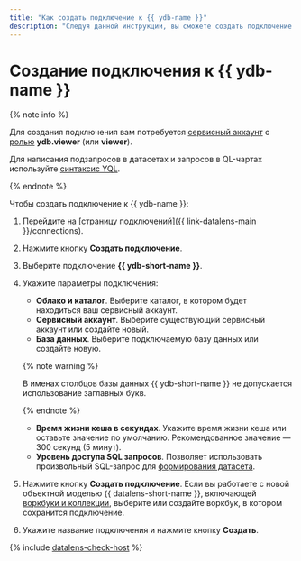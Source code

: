 ```yaml
---
title: "Как создать подключение к {{ ydb-name }}"
description: "Следуя данной инструкции, вы сможете создать подключение к {{ ydb-name }}."
---
```


# Создание подключения к {{ ydb-name }}

{% note info %}


Для создания подключения вам потребуется [сервисный аккаунт](../../../iam/concepts/users/service-accounts.md) с [ролью](../../../iam/operations/sa/assign-role-for-sa.md) **ydb.viewer** (или **viewer**).


Для написания подзапросов в датасетах и запросов в QL-чартах используйте [синтаксис YQL](https://ydb.tech/ru/docs/yql/reference/syntax/).

{% endnote %}

Чтобы создать подключение к {{ ydb-name }}:


1. Перейдите на [страницу подключений]({{ link-datalens-main }}/connections).


1. Нажмите кнопку **Создать подключение**.

1. Выберите подключение **{{ ydb-short-name }}**.

1. Укажите параметры подключения:

   
   * **Облако и каталог**. Выберите каталог, в котором будет находиться ваш сервисный аккаунт.
   * **Сервисный аккаунт**. Выберите существующий сервисный аккаунт или создайте новый.
   * **База данных**. Выберите подключаемую базу данных или создайте новую.


   {% note warning %}

   В именах столбцов базы данных {{ ydb-short-name }} не допускается использование заглавных букв.

   {% endnote %}
   
   * **Время жизни кеша в секундах**. Укажите время жизни кеша или оставьте значение по умолчанию. Рекомендованное значение — 300 секунд (5 минут).
   * **Уровень доступа SQL запросов**. Позволяет использовать произвольный SQL-запрос для [формирования датасета](../../concepts/dataset/settings.md#sql-request-in-datatset).

1. Нажмите кнопку **Создать подключение**. Если вы работаете с новой объектной моделью {{ datalens-short-name }}, включающей [воркбуки и коллекции](../../../datalens/workbooks-collections/index.md), выберите или создайте воркбук, в котором сохранится подключение.
1. Укажите название подключения и нажмите кнопку **Создать**.

{% include [datalens-check-host](../../../_includes/datalens/operations/datalens-check-host.md) %}
